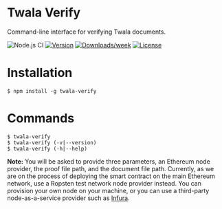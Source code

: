 # Twala Verify

Command-line interface for verifying Twala documents.

![Node.js CI](https://github.com/twala-io/twala-verify/workflows/Node.js%20CI/badge.svg)
[![Version](https://img.shields.io/npm/v/twala-verify.svg)](https://npmjs.org/package/twala-verify)
[![Downloads/week](https://img.shields.io/npm/dw/twala-verify.svg)](https://npmjs.org/package/twala-verify)
[![License](https://img.shields.io/npm/l/twala-verify.svg)](https://github.com/twala-io/twala-verify/blob/master/package.json)

# Installation

```sh-session
$ npm install -g twala-verify
```

# Commands

```sh-session
$ twala-verify
$ twala-verify (-v|--version)
$ twala-verify (-h|--help)
```

**Note:**  You will be asked to provide three parameters, an Ethereum node provider, the proof file path, and the document file path. Currently, as we are on the process of deploying the smart contract on the main Ethereum network, use a Ropsten test network node provider instead. You can provision your own node on your machine, or you can use a third-party node-as-a-service provider such as [Infura](https://infura.io).
